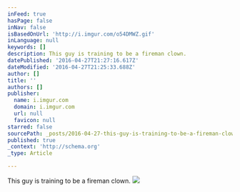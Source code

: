 ```yaml
---
inFeed: true
hasPage: false
inNav: false
isBasedOnUrl: 'http://i.imgur.com/o54DMWZ.gif'
inLanguage: null
keywords: []
description: This guy is training to be a fireman clown.
datePublished: '2016-04-27T21:27:16.617Z'
dateModified: '2016-04-27T21:25:33.688Z'
author: []
title: ''
authors: []
publisher:
  name: i.imgur.com
  domain: i.imgur.com
  url: null
  favicon: null
starred: false
sourcePath: _posts/2016-04-27-this-guy-is-training-to-be-a-fireman-clown.md
published: true
_context: 'http://schema.org'
_type: Article

---
```

This guy is training to be a fireman clown.
![](http://i.imgur.com/o54DMWZ.gif)